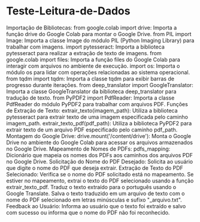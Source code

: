 # Teste-Leitura-de-Dados

Importação de Bibliotecas:
from google.colab import drive: Importa a função drive do Google Colab para montar o Google Drive.
from PIL import Image: Importa a classe Image do módulo PIL (Python Imaging Library) para trabalhar com imagens.
import pytesseract: Importa a biblioteca pytesseract para realizar a extração de texto de imagens.
from google.colab import files: Importa a função files do Google Colab para interagir com arquivos no ambiente de execução.
import os: Importa o módulo os para lidar com operações relacionadas ao sistema operacional.
from tqdm import tqdm: Importa a classe tqdm para exibir barras de progresso durante iterações.
from deep_translator import GoogleTranslator: Importa a classe GoogleTranslator da biblioteca deep_translator para tradução de texto.
from PyPDF2 import PdfReader: Importa a classe PdfReader do módulo PyPDF2 para trabalhar com arquivos PDF.
Funções de Extração de Texto:
extrair_texto(imagem_path): Utiliza a biblioteca pytesseract para extrair texto de uma imagem especificada pelo caminho imagem_path.
extrair_texto_pdf(pdf_path): Utiliza a biblioteca PyPDF2 para extrair texto de um arquivo PDF especificado pelo caminho pdf_path.
Montagem do Google Drive:
drive.mount('/content/drive'): Monta o Google Drive no ambiente do Google Colab para acessar os arquivos armazenados no Google Drive.
Mapeamento de Nomes de PDFs:
pdfs_mapping: Dicionário que mapeia os nomes dos PDFs aos caminhos dos arquivos PDF no Google Drive.
Solicitação do Nome do PDF Desejado:
Solicita ao usuário que digite o nome do PDF que deseja extrair.
Extração de Texto do PDF Selecionado:
Verifica se o nome do PDF solicitado está no mapeamento.
Se estiver no mapeamento, extrai o texto do PDF selecionado usando a função extrair_texto_pdf.
Traduz o texto extraído para o português usando o Google Translate.
Salva o texto traduzido em um arquivo de texto com o nome do PDF selecionado em letras minúsculas e sufixo "_arquivo.txt".
Feedback ao Usuário:
Informa ao usuário que o texto foi extraído e salvo com sucesso ou informa que o nome do PDF não foi reconhecido.
